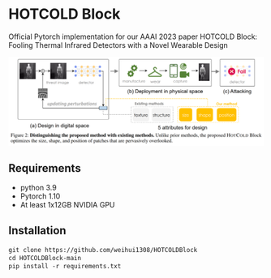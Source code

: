 # HOTCOLD Block
Official Pytorch implementation for our AAAI 2023 paper HOTCOLD Block: Fooling Thermal Infrared Detectors with a Novel Wearable Design

![Figure](https://raw.githubusercontent.com/weihui1308/HOTCOLDBlock/main/images/1.png)

## Requirements
- python 3.9
- Pytorch 1.10
- At least 1x12GB NVIDIA GPU

## Installation
```
git clone https://github.com/weihui1308/HOTCOLDBlock
cd HOTCOLDBlock-main
pip install -r requirements.txt
```